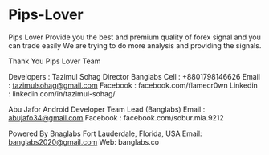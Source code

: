 # Pips-Lover

Pips Lover Provide you the best and premium quality of forex signal 
and you can trade easily 
We are trying to do more analysis and providing the signals.


Thank You 
Pips Lover Team





Developers :
 Tazimul Sohag 
 Director Banglabs 
 Cell : +8801798146626 
 Email : tazimulsohag@gmail.com 
 Facebook : facebook.com/flamecr0wn
 Linkedin : linkedin.com/in/tazimul-sohag/
 
 
 Abu Jafor 
 Android Developer
 Team Lead (Banglabs)
 Email : abujafo34@gmail.com
 Facebook : facebook.com/sobur.mia.9212 
 
 
 
 Powered By 
 Bnaglabs 
 Fort Lauderdale, Florida, USA
 Email: banglabs2020@gmail.com
 Web: banglabs.co
